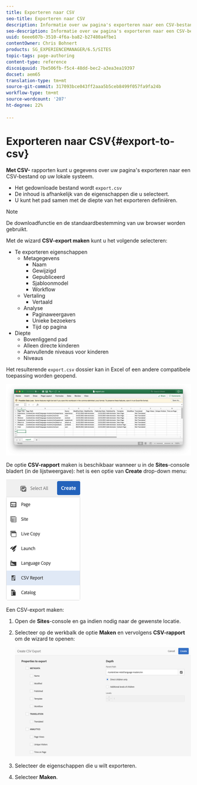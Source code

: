 ```yaml
---
title: Exporteren naar CSV
seo-title: Exporteren naar CSV
description: Informatie over uw pagina's exporteren naar een CSV-bestand op uw lokale systeem
seo-description: Informatie over uw pagina's exporteren naar een CSV-bestand op uw lokale systeem
uuid: 6eee607b-3510-4f6a-ba82-b27480a4fbe1
contentOwner: Chris Bohnert
products: SG_EXPERIENCEMANAGER/6.5/SITES
topic-tags: page-authoring
content-type: reference
discoiquuid: 7be506fb-f5c4-48dd-bec2-a3ea3ea19397
docset: aem65
translation-type: tm+mt
source-git-commit: 317093bce043ff2aaa5b5ceb8499f057fa9fa24b
workflow-type: tm+mt
source-wordcount: '207'
ht-degree: 22%

---
```



# Exporteren naar CSV{#export-to-csv}

**Met CSV-** rapporten kunt u gegevens over uw pagina&#39;s exporteren naar een CSV-bestand op uw lokale systeem.

* Het gedownloade bestand wordt `export.csv`
* De inhoud is afhankelijk van de eigenschappen die u selecteert.
* U kunt het pad samen met de diepte van het exporteren definiëren.

>[!NOTE]
>
>De downloadfunctie en de standaardbestemming van uw browser worden gebruikt.

Met de wizard **CSV-export maken** kunt u het volgende selecteren:

* Te exporteren eigenschappen
   * Metagegevens
      * Naam
      * Gewijzigd
      * Gepubliceerd
      * Sjabloonmodel
      * Workflow
   * Vertaling
      * Vertaald
   * Analyse
      * Paginaweergaven
      * Unieke bezoekers
      * Tijd op pagina
* Diepte
   * Bovenliggend pad
   * Alleen directe kinderen
   * Aanvullende niveaus voor kinderen
   * Niveaus

Het resulterende `export.csv` dossier kan in Excel of een andere compatibele toepassing worden geopend.

![etc-01](assets/etc-01.png)

De optie **CSV-rapport** maken is beschikbaar wanneer u in de **Sites**-console bladert (in de lijstweergave): het is een optie van **Create** drop-down menu:

![etc-02](assets/etc-02.png)

Een CSV-export maken:

1. Open de **Sites**-console en ga indien nodig naar de gewenste locatie.
1. Selecteer op de werkbalk de optie **Maken** en vervolgens **CSV-rapport** om de wizard te openen:

   ![etc-03](assets/etc-03.png)

1. Selecteer de eigenschappen die u wilt exporteren.
1. Selecteer **Maken**.
